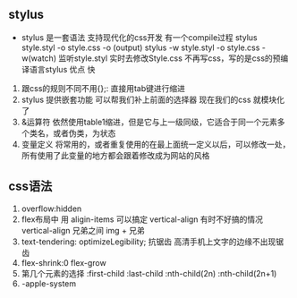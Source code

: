 ## stylus
- stylus 是一套语法 支持现代化的css开发  有一个compile过程
    stylus style.styl -o style.css
    -o (output) 
    stylus -w style.styl -o style.css
    -w(watch) 监听style.styl 实时去修改Style.css
不再写css，写的是css的预编译语言stylus
优点 快
1. 跟css的规则不同不用{};: 直接用tab键进行缩进
2. stylus 提供嵌套功能
    可以帮我们补上前面的选择器
    现在我们的css 就模块化了
3. &运算符
    依然使用table1缩进，但是它与上一级同级，它适合于同一个元素多个类名，或者伪类，为状态
4. 变量定义
    将常用的，或者重复使用的在最上面统一定义以后，可以修改一处，所有使用了此变量的地方都会跟着修改成为网站的风格

## css语法
1. overflow:hidden
2. flex布局中 用 aligin-items 可以搞定 vertical-align 有时不好搞的情况
    vertical-align 兄弟之间 img + 兄弟
3. text-tendering: optimizeLegibility; 抗锯齿 高清手机上文字的边缘不出现锯齿
4. flex-shrink:0
    flex-grow
5. 第几个元素的选择
    :first-child  :last-child  :nth-child(2n) :nth-child(2n+1)
6. -apple-system